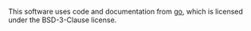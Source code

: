 This software uses code and documentation from [go](https://github.com/golang/go), which
is licensed under the BSD-3-Clause license.
